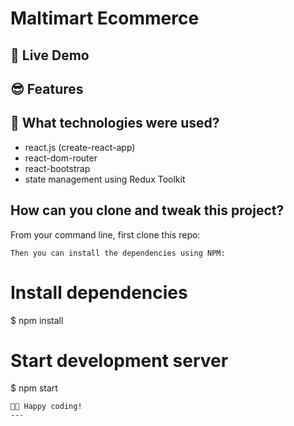 # Maltimart Ecommerce

## 📌 Live Demo


## 😎 Features

## 🚀 What technologies were used?

- react.js (create-react-app)
- react-dom-router
- react-bootstrap
- state management using Redux Toolkit

## How can you clone and tweak this project?

From your command line, first clone this repo:

```
Then you can install the dependencies using NPM:
```
# Install dependencies
$ npm install

# Start development server
$ npm start
```
👨‍💻 Happy coding!
---
